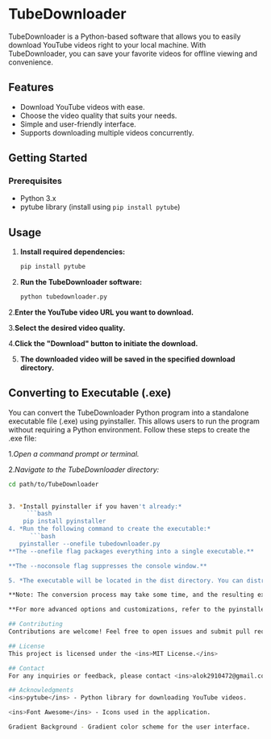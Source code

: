# TubeDownloader

TubeDownloader is a Python-based software that allows you to easily download YouTube videos right to your local machine. With TubeDownloader, you can save your favorite videos for offline viewing and convenience.

## Features

- Download YouTube videos with ease.
- Choose the video quality that suits your needs.
- Simple and user-friendly interface.
- Supports downloading multiple videos concurrently.

## Getting Started

### Prerequisites

- Python 3.x
- pytube library (install using `pip install pytube`)

## Usage

1. **Install required dependencies:**

   ```bash
   pip install pytube
   
1. **Run the TubeDownloader software:**
   ```bash
   python tubedownloader.py

2.**Enter the YouTube video URL you want to download.**

3.**Select the desired video quality.**

4.**Click the "Download" button to initiate the download.**

5. **The downloaded video will be saved in the specified download directory.**

## Converting to Executable (.exe)
You can convert the TubeDownloader Python program into a standalone executable file (.exe) using pyinstaller.
This allows users to run the program without requiring a Python environment. Follow these steps to create the .exe file:

1.*Open a command prompt or terminal.*

2.*Navigate to the TubeDownloader directory:*
```bash
cd path/to/TubeDownloader
    

3. *Install pyinstaller if you haven't already:*
     ```bash
    pip install pyinstaller
4. *Run the following command to create the executable:*
      ```bash
   pyinstaller --onefile tubedownloader.py
**The --onefile flag packages everything into a single executable.**

**The --noconsole flag suppresses the console window.**

5. *The executable will be located in the dist directory. You can distribute this .exe file to users who don't have Python installed.*

**Note: The conversion process may take some time, and the resulting executable might be relatively large due to packaging the Python interpreter and necessary libraries.**

**For more advanced options and customizations, refer to the pyinstaller documentation.**

## Contributing
Contributions are welcome! Feel free to open issues and submit pull requests to enhance the functionality of TubeDownloader.

## License
This project is licensed under the <ins>MIT License.</ins>

## Contact
For any inquiries or feedback, please contact <ins>alok2910472@gmail.com</ins>.

## Acknowledgments
<ins>pytube</ins> - Python library for downloading YouTube videos.

<ins>Font Awesome</ins> - Icons used in the application.

Gradient Background - Gradient color scheme for the user interface.
